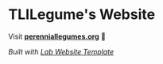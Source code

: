 
# TLILegume's Website

Visit **[perenniallegumes.org](http://perenniallegumes.org)** 🚀

_Built with [Lab Website Template](https://greene-lab.gitbook.io/lab-website-template-docs)_

